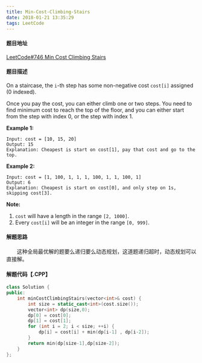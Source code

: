 ```yaml
---
title: Min-Cost-Climbing-Stairs
date: 2018-01-21 13:35:29
tags: LeetCode
---
```


#### 题目地址

[LeetCode#746 Min Cost Climbing Stairs](https://leetcode.com/problems/min-cost-climbing-stairs/description/)

#### 题目描述

On a staircase, the `i`-th step has some non-negative cost `cost[i]` assigned (0 indexed).

Once you pay the cost, you can either climb one or two steps. You need to find minimum cost to reach the top of the floor, and you can either start from the step with index 0, or the step with index 1.

<!--more-->

**Example 1:**

```
Input: cost = [10, 15, 20]
Output: 15
Explanation: Cheapest is start on cost[1], pay that cost and go to the top.
```

**Example 2:**

```
Input: cost = [1, 100, 1, 1, 1, 100, 1, 1, 100, 1]
Output: 6
Explanation: Cheapest is start on cost[0], and only step on 1s, skipping cost[3].
```

**Note:**

1. `cost` will have a length in the range `[2, 1000]`.
2. Every `cost[i]` will be an integer in the range `[0, 999]`.

#### 解题思路

&emsp;&emsp;这种全局最优解的题要么递归要么动态规划，这道题递归超时，动态规划可以直接解。

#### 解题代码【.CPP】

```c++
class Solution {
public:
    int minCostClimbingStairs(vector<int>& cost) {
        int size = static_cast<int>(cost.size());
        vector<int> dp(size,0);
        dp[0] = cost[0];
        dp[1] = cost[1];
        for (int i = 2; i < size; ++i) {
            dp[i] = cost[i] + min(dp[i-1] , dp[i-2]);
        }
        return min(dp[size-1],dp[size-2]);
    }
};
```

